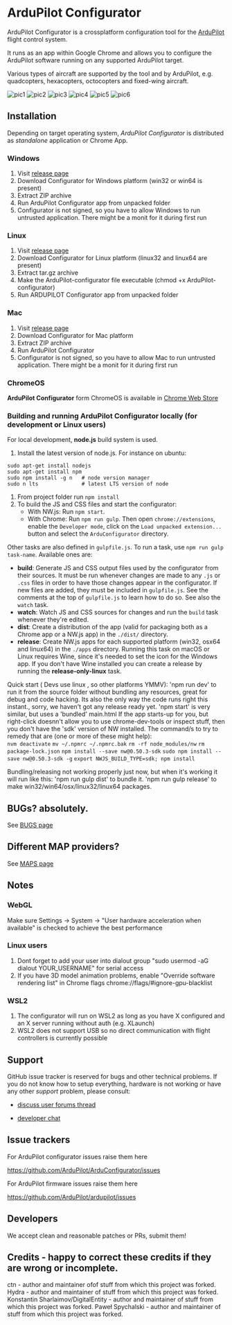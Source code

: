 # ArduPilot Configurator

ArduPilot Configurator is a crossplatform configuration tool for the [ArduPilot](https://github.com/ArduPilot/ardupilot) flight control system.

It runs as an app within Google Chrome and allows you to configure the ArduPilot software running on any supported ArduPilot target.

Various types of aircraft are supported by the tool and by ArduPilot, e.g. quadcopters, hexacopters, octocopters and fixed-wing aircraft.

![pic1](https://github.com/ArduPilot/ArduConfigurator/blob/master/configurator1.png?raw=true)
![pic2](https://github.com/ArduPilot/ArduConfigurator/blob/master/configurator2.png?raw=true)
![pic3](https://github.com/ArduPilot/ArduConfigurator/blob/master/configurator3.png?raw=true)
![pic4](https://github.com/ArduPilot/ArduConfigurator/blob/master/configurator4.png?raw=true)
![pic5](https://github.com/ArduPilot/ArduConfigurator/blob/master/configurator5.png?raw=true)
![pic6](https://github.com/ArduPilot/ArduConfigurator/blob/master/configurator6.png?raw=true)


## Installation

Depending on target operating system, _ArduPilot Configurator_ is distributed as _standalone_ application or Chrome App.

### Windows

1. Visit [release page](https://github.com/ArduPilot/ArduConfigurator/releases)
1. Download Configurator for Windows platform (win32 or win64 is present)
1. Extract ZIP archive
1. Run ArduPilot Configurator app from unpacked folder
1. Configurator is not signed, so you have to allow Windows to run untrusted application. There might be a monit for it during first run 

### Linux

1. Visit [release page](https://github.com/ArduPilot/ArduConfigurator/releases)
1. Download Configurator for Linux platform (linux32 and linux64 are present)
1. Extract tar.gz archive
1. Make the ArduPilot-configurator file executable (chmod +x ArduPilot-configurator)
1. Run ARDUPILOT Configurator app from unpacked folder

### Mac

1. Visit [release page](https://github.com/ArduPilot/ArduConfigurator/releases)
1. Download Configurator for Mac platform
1. Extract ZIP archive
1. Run ArduPilot Configurator
1. Configurator is not signed, so you have to allow Mac to run untrusted application. There might be a monit for it during first run 

### ChromeOS

**ArduPilot Configurator** form ChromeOS is available in [Chrome Web Store](https://chrome.google.com/webstore/detail/ArduPilot-configurator/fmaidjmgkdkpafmbnmigkpdnpdhopgel)

### Building and running ArduPilot Configurator locally (for development or Linux users)

For local development, **node.js** build system is used.

1. Install the latest version of node.js. For instance on ubuntu:
```
sudo apt-get install nodejs
sudo apt-get install npm
sudo npm install -g n   # node version manager
sudo n lts              # latest LTS version of node
```
1. From project folder run `npm install`
1. To build the JS and CSS files and start the configurator:
    - With NW.js: Run `npm start`.
    - With Chrome: Run `npm run gulp`. Then open `chrome://extensions`, enable
    the `Developer mode`, click on the `Load unpacked extension...` button and select the `ArduConfigurator` directory.

Other tasks are also defined in `gulpfile.js`. To run a task, use `npm run gulp task-name`. Available ones are:

- **build**: Generate JS and CSS output files used by the configurator from their sources. It must be run whenever changes are made to any `.js` or `.css` files in order to have those changes appear
in the configurator. If new files are added, they must be included in `gulpfile.js`. See the comments at the top of `gulpfile.js` to learn how to do so. See also the `watch` task.
- **watch**: Watch JS and CSS sources for changes and run the `build` task whenever they're edited.
- **dist**: Create a distribution of the app (valid for packaging both as a Chrome app or a NW.js app)
in the `./dist/` directory.
- **release**: Create NW.js apps for each supported platform (win32, osx64 and linux64) in the `./apps`
directory. Running this task on macOS or Linux requires Wine, since it's needed to set the icon
for the Windows app. If you don't have Wine installed you can create a release by running the **release-only-linux** task.

Quick start ( Devs use linux , so other platforms YMMV):
'npm run dev' to run it from the source folder without bundling any resources, great for debug and code hacking. Its also the only way the code runs right this instant., sorry, we haven't got any release ready yet. 'npm start' is very similar, but uses a 'bundled' main.html
If the app starts-up for you, but right-click doesnn't allow you to use chrome-dev-tools or inspect stuff, then you don't have the 'sdk' version of NW installed.  The command/s to try to remedy that are (one or more of these might help):  
`nvm deactivate`
`mv ~/.npmrc ~/.npmrc.bak`
`rm -rf node_modules/nw`
`rm package-lock.json`
`npm install --save nw@0.50.3-sdk`
`sudo npm install --save nw@0.50.3-sdk -g`
`export NWJS_BUILD_TYPE=sdk; npm install`

Bundling/releasing not working properly just now, but when it's working it will run like this:
'npm run gulp dist' to bundle it.
'npm run gulp release' to make win32/win64/osx/linux32/linux64 packages.

## BUGs?  absolutely.

See [BUGS page](https://github.com/ArduPilot/ArduConfigurator/blob/master/BUGS.md)


## Different MAP providers? 

See [MAPS page](https://github.com/ArduPilot/ArduConfigurator/blob/master/MAPS.md)


## Notes

### WebGL

Make sure Settings -> System -> "User hardware acceleration when available" is checked to achieve the best performance

### Linux users

1. Dont forget to add your user into dialout group "sudo usermod -aG dialout YOUR_USERNAME" for serial access
2. If you have 3D model animation problems, enable "Override software rendering list" in Chrome flags chrome://flags/#ignore-gpu-blacklist

### WSL2

1. The configurator will run on WSL2 as long as you have X configured and an X server running without auth (e.g. XLaunch)
2. WSL2 does not support USB so no direct communication with flight controllers is currently possible

## Support

GitHub issue tracker is reserved for bugs and other technical problems. If you do not know how to setup
everything, hardware is not working or have any other _support_ problem, please consult:

* [discuss user forums thread](https://discuss.ardupilot.org/)

* [developer chat](https://ardupilot.org/dev/docs/ardupilot-discord-server.html)

## Issue trackers

For ArduPilot configurator issues raise them here

https://github.com/ArduPilot/ArduConfigurator/issues

For ArduPilot firmware issues raise them here

https://github.com/ArduPilot/ardupilot/issues

## Developers

We accept clean and reasonable patches or PRs, submit them!

## Credits - happy to correct these credits if they are wrong or incomplete.

ctn -  author and maintainer ofof stuff from which this project was forked.
Hydra - author and maintainer of stuff from which this project was forked.
Konstantin Sharlaimov/DigitalEntity - author and maintainer of stuff from which this project was forked.
Paweł Spychalski - author and maintainer of stuff from which this project was forked.
